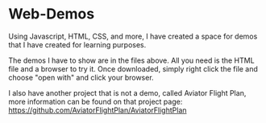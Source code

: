 # Web-Demos
Using Javascript, HTML, CSS, and more, I have created a space for demos that I have created for learning purposes.


The demos I have to show are in the files above. All you need is the HTML file and a browser to try it. Once downloaded, simply right click the file and choose "open with" and click your browser.


I also have another project that is not a demo, called Aviator Flight Plan, more information can be found on that project page: https://github.com/AviatorFlightPlan/AviatorFlightPlan
